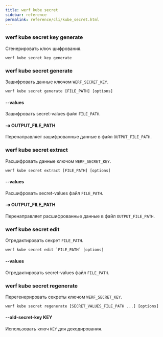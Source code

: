 ```yaml
---
title: werf kube secret
sidebar: reference
permalink: reference/cli/kube_secret.html
---
```


### werf kube secret key generate
Сгенерировать ключ шифрования.

```
werf kube secret key generate
```

### werf kube secret generate
Зашифровать данные ключом `WERF_SECRET_KEY`.

```
werf kube secret generate [FILE_PATH] [options]
```

#### --values
Зашифровать secret-values файл `FILE_PATH`.

#### -o OUTPUT_FILE_PATH
Перенаправляет зашифрованные данные в файл `OUTPUT_FILE_PATH`.

### werf kube secret extract
Расшифровать данные ключом `WERF_SECRET_KEY`.

```
werf kube secret extract [FILE_PATH] [options]
```

#### --values
Расшифровать secret-values файл `FILE_PATH`.

#### -o OUTPUT_FILE_PATH
Перенаправляет расшифрованные данные в файл `OUTPUT_FILE_PATH`.

### werf kube secret edit
Отредактировать секрет `FILE_PATH`.

```
werf kube secret edit `FILE_PATH` [options]
```

#### --values
Отредактировать secret-values файл `FILE_PATH`.

### werf kube secret regenerate
Перегенерировать секреты ключом `WERF_SECRET_KEY`.

```
werf kube secret regenerate [SECRET_VALUES_FILE_PATH ...] [options]
```

#### --old-secret-key KEY
Использовать ключ `KEY` для декодирования.
